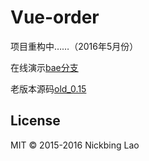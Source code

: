 # Vue-order

项目重构中……（2016年5月份）

在线演示[bae分支](https://github.com/giscafer/Vue-order/tree/bae)

老版本源码[old_0.15](https://github.com/giscafer/Vue-order/tree/old_0.15)


## License

MIT © 2015-2016 Nickbing Lao


[1]: https://github.com/giscafer/Vue-order/blob/master/src/assets/overview1.0.png
[2]: https://github.com/giscafer/Vue-order/blob/master/src/assets/manger.png
[3]: https://github.com/giscafer/Vue-order/blob/master/src/assets/userlist.png
[4]: https://github.com/giscafer/Vue-order/blob/master/src/assets/setting.png
